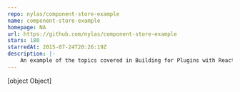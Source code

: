 ```yaml
---
repo: nylas/component-store-example
name: component-store-example
homepage: NA
url: https://github.com/nylas/component-store-example
stars: 180
starredAt: 2015-07-24T20:26:19Z
description: |-
    An example of the topics covered in Building for Plugins with React & Flux
---
```


[object Object]
